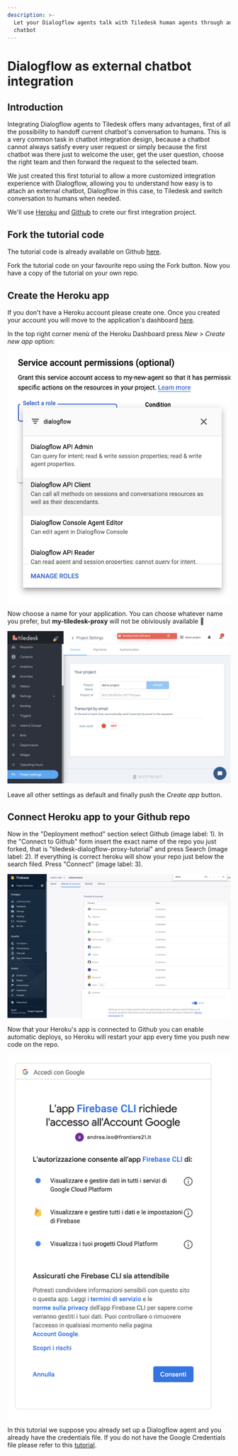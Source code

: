 ```yaml
---
description: >-
  Let your Dialogflow agents talk with Tiledesk human agents through an externl
  chatbot
---
```


# Dialogflow as external chatbot integration

## Introduction

Integrating Dialogflow agents to Tiledesk offers many advantages, first of all the possibility to handoff current chatbot's conversation to humans. This is a very common task in chatbot integration design, because a chatbot cannot always satisfy every user request or simply because the first chatbot was there just to welcome the user, get the user question, choose the right team and then forward the request to the selected team.

We just created this first toturial to allow a more customized integration experience with Dialogflow, allowing you to understand how easy is to attach an external chatbot, Dialogflow in this case, to Tiledesk and switch conversation to humans when needed.

We'll use [Heroku](https://www.heroku.com/) and [Github](https://github.com/) to crete our first integration project.

## Fork the tutorial code

The tutorial code is already available on Github [here](https://github.com/Tiledesk/tiledesk-dialogflow-proxy-tutorial).

Fork the tutorial code on your favourite repo using the Fork button. Now you have a copy of the tutorial on your own repo.

## Create the Heroku app

If you don't have a Heroku account please create one. Once you created your account you will move to the application's dashboard [here](https://dashboard.heroku.com/apps).

In the top right corner menù of the Heroku Dashboard press _New_ &gt; _Create new app_ option:

![](../../.gitbook/assets/image%20%2892%29.png)

Now choose a name for your application. You can choose whatever name you prefer, but **my-tiledesk-proxy** will not be obiviously available 🙂

![](../../.gitbook/assets/image%20%288%29.png)

Leave all other settings as default and finally push the _Create app_ button.

## Connect Heroku app to your Github repo

Now in the "Deployment method" section select Github \(image label: 1\). In the "Connect to Github" form insert the exact name of the repo you just forked, that is "tiledesk-dialogflow-proxy-tutorial" and press Search \(image label: 2\). If everything is correct heroku will show your repo just below the search filed. Press "Connect" \(image label: 3\).

![](../../.gitbook/assets/image.png)

Now that your Heroku's app is connected to Github you can enable automatic deploys, so Heroku will restart your app every time you push new code on the repo.

 

![](../../.gitbook/assets/image%20%2826%29.png)

In this tutorial we suppose you already set up a Dialogflow agent and you already have the credentials file. If you do not have the Google Credentials file please refer to this [tutorial](generate-dialgoflow-google-credentials-file.md).







